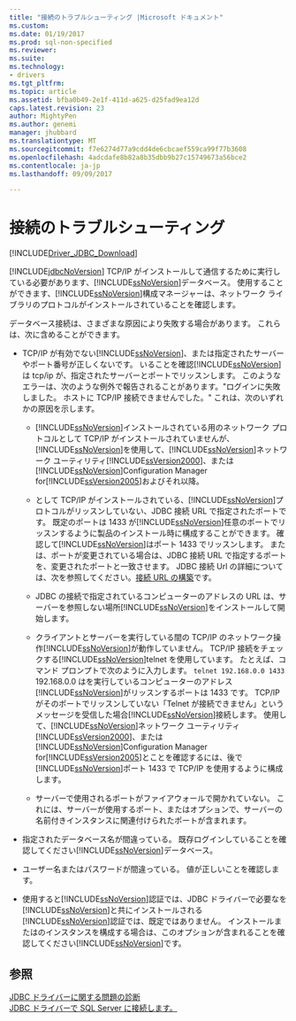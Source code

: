 ```yaml
---
title: "接続のトラブルシューティング |Microsoft ドキュメント"
ms.custom: 
ms.date: 01/19/2017
ms.prod: sql-non-specified
ms.reviewer: 
ms.suite: 
ms.technology:
- drivers
ms.tgt_pltfrm: 
ms.topic: article
ms.assetid: bfba0b49-2e1f-411d-a625-d25fad9ea12d
caps.latest.revision: 23
author: MightyPen
ms.author: genemi
manager: jhubbard
ms.translationtype: MT
ms.sourcegitcommit: f7e6274d77a9cdd4de6cbcaef559ca99f77b3608
ms.openlocfilehash: 4adcdafe8b82a8b35dbb9b27c15749673a56bce2
ms.contentlocale: ja-jp
ms.lasthandoff: 09/09/2017

---
```

# <a name="troubleshooting-connectivity"></a>接続のトラブルシューティング
[!INCLUDE[Driver_JDBC_Download](../../includes/driver_jdbc_download.md)]

  [!INCLUDE[jdbcNoVersion](../../includes/jdbcnoversion_md.md)] TCP/IP がインストールして通信するために実行している必要があります、[!INCLUDE[ssNoVersion](../../includes/ssnoversion_md.md)]データベース。 使用することができます、[!INCLUDE[ssNoVersion](../../includes/ssnoversion_md.md)]構成マネージャーは、ネットワーク ライブラリのプロトコルがインストールされていることを確認します。  
  
 データベース接続は、さまざまな原因により失敗する場合があります。 これらは、次に含めることができます。  
  
-   TCP/IP が有効でない[!INCLUDE[ssNoVersion](../../includes/ssnoversion_md.md)]、または指定されたサーバーやポート番号が正しくないです。 いることを確認[!INCLUDE[ssNoVersion](../../includes/ssnoversion_md.md)]は tcp/ip が、指定されたサーバーとポートでリッスンします。 このようなエラーは、次のような例外で報告されることがあります。"ログインに失敗しました。 ホストに TCP/IP 接続できませんでした。" これは、次のいずれかの原因を示します。  
  
    -   [!INCLUDE[ssNoVersion](../../includes/ssnoversion_md.md)]インストールされている用のネットワーク プロトコルとして TCP/IP がインストールされていませんが、[!INCLUDE[ssNoVersion](../../includes/ssnoversion_md.md)]を使用して、[!INCLUDE[ssNoVersion](../../includes/ssnoversion_md.md)]ネットワーク ユーティリティ[!INCLUDE[ssVersion2000](../../includes/ssversion2000_md.md)]、または[!INCLUDE[ssNoVersion](../../includes/ssnoversion_md.md)]Configuration Manager for[!INCLUDE[ssVersion2005](../../includes/ssversion2005_md.md)]およびそれ以降。  
  
    -   として TCP/IP がインストールされている、[!INCLUDE[ssNoVersion](../../includes/ssnoversion_md.md)]プロトコルがリッスンしていない、JDBC 接続 URL で指定されたポートです。 既定のポートは 1433 が[!INCLUDE[ssNoVersion](../../includes/ssnoversion_md.md)]任意のポートでリッスンするように製品のインストール時に構成することができます。 確認して[!INCLUDE[ssNoVersion](../../includes/ssnoversion_md.md)]はポート 1433 でリッスンします。 または、ポートが変更されている場合は、JDBC 接続 URL で指定するポートを、変更されたポートと一致させます。 JDBC 接続 Url の詳細については、次を参照してください。[接続 URL の構築](../../connect/jdbc/building-the-connection-url.md)です。  
  
    -   JDBC の接続で指定されているコンピューターのアドレスの URL は、サーバーを参照しない場所[!INCLUDE[ssNoVersion](../../includes/ssnoversion_md.md)]をインストールして開始します。  
  
    -   クライアントとサーバーを実行している間の TCP/IP のネットワーク操作[!INCLUDE[ssNoVersion](../../includes/ssnoversion_md.md)]が動作していません。 TCP/IP 接続をチェックする[!INCLUDE[ssNoVersion](../../includes/ssnoversion_md.md)]telnet を使用しています。 たとえば、コマンド プロンプトで次のように入力します。 `telnet 192.168.0.0 1433` 192.168.0.0 はを実行しているコンピューターのアドレス[!INCLUDE[ssNoVersion](../../includes/ssnoversion_md.md)]がリッスンするポートは 1433 です。 TCP/IP がそのポートでリッスンしていない「Telnet が接続できません」というメッセージを受信した場合[!INCLUDE[ssNoVersion](../../includes/ssnoversion_md.md)]接続します。 使用して、[!INCLUDE[ssNoVersion](../../includes/ssnoversion_md.md)]ネットワーク ユーティリティ[!INCLUDE[ssVersion2000](../../includes/ssversion2000_md.md)]、または[!INCLUDE[ssNoVersion](../../includes/ssnoversion_md.md)]Configuration Manager for[!INCLUDE[ssVersion2005](../../includes/ssversion2005_md.md)]とことを確認するには、後で[!INCLUDE[ssNoVersion](../../includes/ssnoversion_md.md)]ポート 1433 で TCP/IP を使用するように構成します。  
  
    -   サーバーで使用されるポートがファイアウォールで開かれていない。 これには、サーバーが使用するポート、またはオプションで、サーバーの名前付きインスタンスに関連付けられたポートが含まれます。  
  
-   指定されたデータベース名が間違っている。 既存ログインしていることを確認してください[!INCLUDE[ssNoVersion](../../includes/ssnoversion_md.md)]データベース。  
  
-   ユーザー名またはパスワードが間違っている。 値が正しいことを確認します。  
  
-   使用すると[!INCLUDE[ssNoVersion](../../includes/ssnoversion_md.md)]認証では、JDBC ドライバーで必要なを[!INCLUDE[ssNoVersion](../../includes/ssnoversion_md.md)]と共にインストールされる[!INCLUDE[ssNoVersion](../../includes/ssnoversion_md.md)]認証では、既定ではありません。 インストールまたはのインスタンスを構成する場合は、このオプションが含まれることを確認してください[!INCLUDE[ssNoVersion](../../includes/ssnoversion_md.md)]です。  
  
## <a name="see-also"></a>参照  
 [JDBC ドライバーに関する問題の診断](../../connect/jdbc/diagnosing-problems-with-the-jdbc-driver.md)   
 [JDBC ドライバーで SQL Server に接続します。](../../connect/jdbc/connecting-to-sql-server-with-the-jdbc-driver.md)  
  
  
